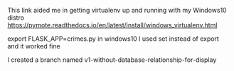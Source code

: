 This link aided me in getting virtualenv up and running with my Windows10 distro
https://pymote.readthedocs.io/en/latest/install/windows_virtualenv.html


export FLASK_APP=crimes.py
in windows10 I used set instead of export and it worked fine

I created a branch named v1-without-database-relationship-for-display 
